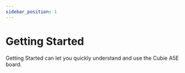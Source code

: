```yaml
---
sidebar_position: 1
---
```


# Getting Started

Getting Started can let you quickly understand and use the Cubie A5E board.

<DocCardList />
